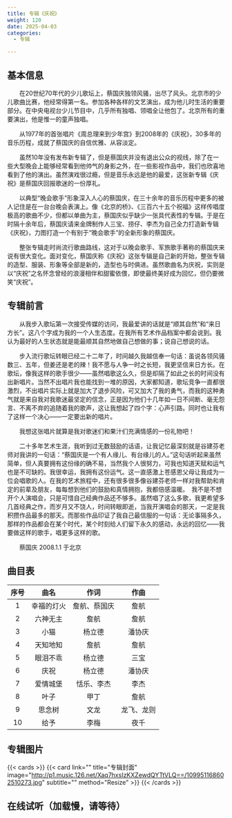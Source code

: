 ```yaml
---
title: 专辑《庆祝》
weight: 120
date: 2025-04-03
categories:
  - 专辑

---
```



## 基本信息

　　在20世纪70年代的少儿歌坛上，蔡国庆独领风骚，出尽了风头。北京市的少儿歌曲比赛，他经常得第一名。参加各种各样的文艺演出，成为他儿时生活的重要部分。在中央电视台少儿节目中，几乎所有独唱、领唱全让他包了。北京所有的重要演出，他是惟一的童声独唱。

　　从1977年的首张唱片《周总理来到少年宫》到2008年的《庆祝》，30多年的音乐历程，成就了蔡国庆的自信优雅、从容淡定。

　　虽然10年没有发布新专辑了，但是蔡国庆并没有退出公众的视线，除了在一些大型晚会上能够经常看到他帅气的身影之外，在一些影视作品中，我们也欣喜地看到了他的演出。虽然演戏很过瘾，但是音乐永远是他的最爱，这张新专辑《庆祝》是蔡国庆回报歌迷的一份厚礼。

　　以典型“晚会歌手”形象深入人心的蔡国庆，在三十余年的音乐历程中更多的被人记住是在一台台晚会表演上。像《北京的桥》、《三百六十五个祝福》这样传唱度极高的歌曲不少，但都以单曲为主，蔡国庆似乎缺少一张具代表性的专辑。于是在时隔十余年后，蔡国庆请来金牌制作人三宝、捞仔、李杰为自己全力打造新专辑《庆祝》，力图打造一个有别于“晚会歌手”的全新形象的蔡国庆。

　　整张专辑走时尚流行歌曲路线，这对于以晚会歌手、军旅歌手著称的蔡国庆来说有很大变化。面对变化，蔡国庆称《庆祝》这张专辑是自己新的开始，整张专辑的造型、服装、形象等全部是新的，造型也与时俱进。虽然歌曲名为庆祝，实则是以“庆祝”之名怀念曾经的浪漫相伴和甜蜜依偎，即使最终美好成为回忆，但仍要微笑“庆祝”。

## 专辑前言

　　从我步入歌坛第一次接受传媒的访问，我最爱讲的话就是“顺其自然”和“来日方长”。这八个字成为我的一个人生态度。在我所有艺术作品档案中都会说到。我认为最好的人生状态就是能最顺其自然地做自己想做的事；说自己想说的话。

　　步入流行歌坛转眼已经二十二年了，时间越久我越信奉一句话：虽说各领风骚数三、五年，但姜还是老的辣！我不愿与人争一时之长短，我更坚信来日方长。在歌坛，像我这样的歌手很少——虽然唱歌这么久，但是却隔了如此之长的时间没有出新唱片。当然不出唱片我也能找到一堆的原因，大家都知道，歌坛竞争一直都很激烈，不出唱片实际上就是加大了退步风险，可又加大了我的勇气，而我的这种勇气就是来自我对我歌迷最坚定的信念，正是因为他们十几年如一日不间断、毫无怨言、不离不弃的追随着我的歌声，这让我想起了四个字：心声引路。同时也让我有了这样一个决心——一定要出新的唱片。

　　我想这张唱片就算是我对歌迷们和果汁们充满情感的一份礼物吧！

　　二十多年艺术生涯，我听到过无数鼓励的话语，让我记忆最深刻就是谷建芬老师对我讲的一句话：“蔡国庆是一个有人缘儿、有台缘儿的人。”这句话听起来虽然简单，但人真要拥有这份缘的确不易，当然我个人很努力，可我也知道天赋和运气也是不可缺的。我很幸运，我拥有这份运气。这一直感激上苍感恩父母让我成为一位会唱歌的人。在我的艺术旅程中，还有很多很多像谷建芬老师一样对我帮助和肯定的前辈及朋友，每每想到他们的鼓励和真情拥抱，我都倍感温暖。　我不是不想开个人演唱会，只是可惜自己经典作品还不够多。虽然唱了这么多歌，我更希望多几首经典之作，而岁月又不饶人，时间转眼即逝，当我开演唱会的那天，一定是我积攒作品最多的那天。而那些作品印证了我自己最信服的一句话：无论事隔多久，那样的作品都会在某个时代，某个时刻给人们留下永久的感动，永远的回忆——我要做这样的歌手，唱更多这样的歌。

　　蔡国庆 2008.1.1 于北京


## 曲目表

|序号|曲名|作词|作曲|
|:-----:|:-----:|:-----:|:-----:|
|1|幸福的灯火|詹航、蔡国庆|詹航|
|2|六神无主|詹航|詹航|
|3|小猫|杨立德|潘协庆|
|4|天知地知|詹航|詹航|
|5|眼泪不乖|杨立德|三宝|
|6|庆祝|杨立德|潘协庆|
|7|爱情城堡|恬乐、李杰|李杰|
|8|叶子|甲丁|詹航|
|9|思念树|文龙|龙飞、龙则|
|10|给予|李梅|夜千|




## 专辑图片

{{< cards >}}
  {{< card link="" title="专辑封面" image="http://p1.music.126.net/Xaq7hxsIzKXZewdQYTtVLQ==/109951168602510273.jpg" subtitle="" method="Resize" >}}
{{< /cards >}}


## 在线试听（加载慢，请等待）

<meting-js
    server="tencent"
    type="album"
    id="0006Wx292cx0AC">
</meting-js>


